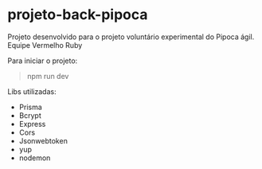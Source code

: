 # projeto-back-pipoca
Projeto desenvolvido para o projeto voluntário experimental do Pipoca ágil. Equipe Vermelho Ruby

Para iniciar o projeto:
>npm run dev

Libs utilizadas:
- Prisma
- Bcrypt
- Express
- Cors
- Jsonwebtoken
- yup
- nodemon
